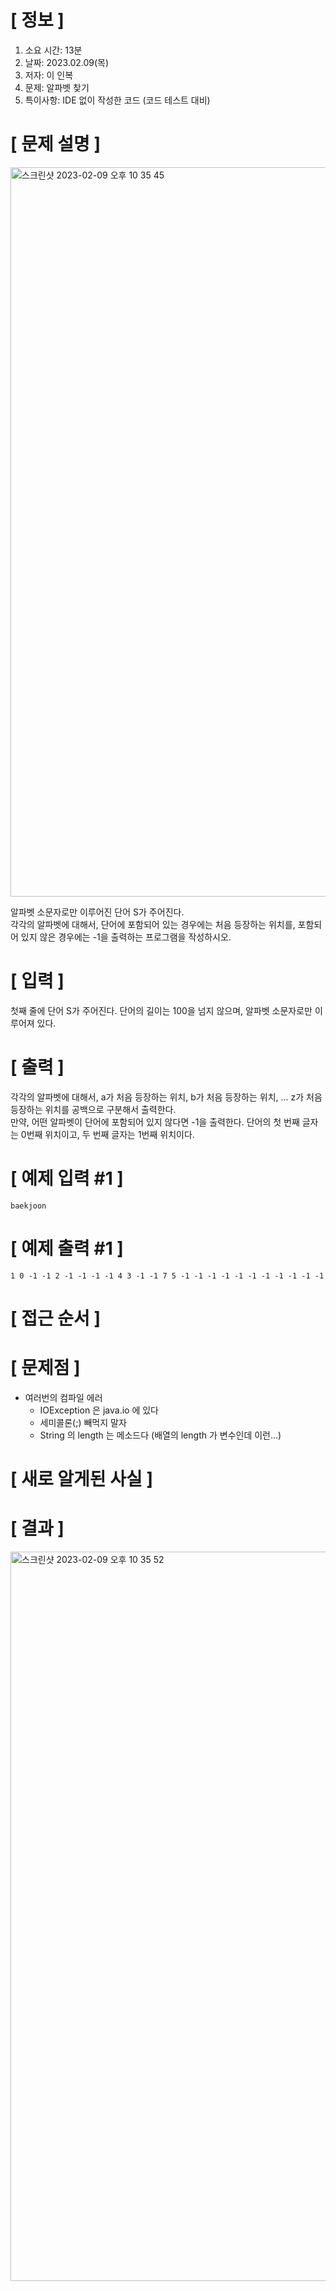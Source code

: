 # **[ 정보 ]**
1. 소요 시간: 13분
2. 날짜: 2023.02.09(목)
3. 저자: 이 인복
4. 문제: 알파벳 찾기
5. 특이사항: IDE 없이 작성한 코드 (코드 테스트 대비)

# **[ 문제 설명 ]**

<img width="1167" alt="스크린샷 2023-02-09 오후 10 35 45" src="https://user-images.githubusercontent.com/59809278/217828404-e3b7f5d3-236d-491c-8bfa-49dbb85bdbed.png">

알파벳 소문자로만 이루어진 단어 S가 주어진다.  
각각의 알파벳에 대해서, 단어에 포함되어 있는 경우에는 처음 등장하는 위치를, 포함되어 있지 않은 경우에는 -1을 출력하는 프로그램을 작성하시오.

# **[ 입력 ]**
첫째 줄에 단어 S가 주어진다. 단어의 길이는 100을 넘지 않으며, 알파벳 소문자로만 이루어져 있다.

# **[ 출력 ]**
각각의 알파벳에 대해서, a가 처음 등장하는 위치, b가 처음 등장하는 위치, ... z가 처음 등장하는 위치를 공백으로 구분해서 출력한다.  
만약, 어떤 알파벳이 단어에 포함되어 있지 않다면 -1을 출력한다. 단어의 첫 번째 글자는 0번째 위치이고, 두 번째 글자는 1번째 위치이다.

# **[ 예제 입력 #1 ]**
    baekjoon

# **[ 예제 출력 #1 ]**
    1 0 -1 -1 2 -1 -1 -1 -1 4 3 -1 -1 7 5 -1 -1 -1 -1 -1 -1 -1 -1 -1 -1 -1

# **[ 접근 순서 ]**

# **[ 문제점 ]**
- 여러번의 컴파일 에러
  - IOException 은 java.io 에 있다
  - 세미콜론(;) 빼먹지 말자
  - String 의 length 는 메소드다 (배열의 length 가 변수인데 이런...)

# **[ 새로 알게된 사실 ]**

# **[ 결과 ]**

<img width="1167" alt="스크린샷 2023-02-09 오후 10 35 52" src="https://user-images.githubusercontent.com/59809278/217828416-2d0ff21e-f0d1-4b14-bebd-0df097d611b1.png">
